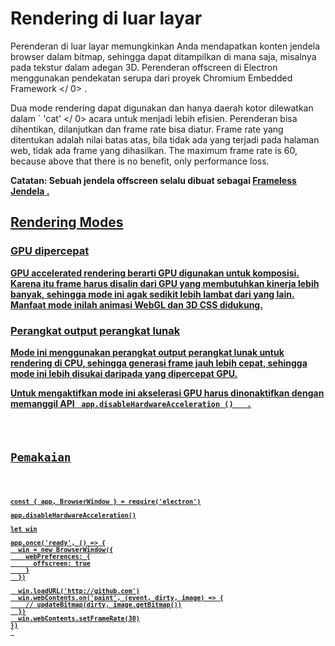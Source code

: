 # Rendering di luar layar

Perenderan di luar layar memungkinkan Anda mendapatkan konten jendela browser dalam bitmap, sehingga dapat ditampilkan di mana saja, misalnya pada tekstur dalam adegan 3D. Perenderan offscreen di Electron menggunakan pendekatan serupa dari proyek  Chromium Embedded Framework </ 0> .</p> 

Dua mode rendering dapat digunakan dan hanya daerah kotor dilewatkan dalam ` 'cat' </ 0>  acara untuk menjadi lebih efisien. Perenderan bisa dihentikan, dilanjutkan dan frame rate bisa diatur. Frame rate yang ditentukan adalah nilai batas atas, bila tidak ada yang terjadi pada halaman web, tidak ada frame yang dihasilkan. The
maximum frame rate is 60, because above that there is no benefit, only
performance loss.</p>

<p><strong> Catatan: </ 0> Sebuah jendela offscreen selalu dibuat sebagai <a href="../api/frameless-window.md"> Frameless Jendela </ 1> .</p>

<h2>Rendering Modes</h2>

<h3>GPU dipercepat</h3>

<p>GPU accelerated rendering berarti GPU digunakan untuk komposisi. Karena itu frame harus disalin dari GPU yang membutuhkan kinerja lebih banyak, sehingga mode ini agak sedikit lebih lambat dari yang lain. Manfaat mode inilah animasi WebGL dan 3D CSS didukung.</p>

<h3>Perangkat output perangkat lunak</h3>

<p>Mode ini menggunakan perangkat output perangkat lunak untuk rendering di CPU, sehingga generasi frame jauh lebih cepat, sehingga mode ini lebih disukai daripada yang dipercepat GPU.</p>

<p>Untuk mengaktifkan mode ini akselerasi GPU harus dinonaktifkan dengan memanggil
 API <a href="../api/app.md#appdisablehardwareacceleration"><code> app.disableHardwareAcceleration () </ 0>  .</p>

<h2>Pemakaian</h2>

<pre><code class="javascript">const { app, BrowserWindow } = require('electron')

app.disableHardwareAcceleration()

let win

app.once('ready', () => {
  win = new BrowserWindow({
    webPreferences: {
      offscreen: true
    }
  })

  win.loadURL('http://github.com')
  win.webContents.on('paint', (event, dirty, image) => {
    // updateBitmap(dirty, image.getBitmap())
  })
  win.webContents.setFrameRate(30)
})
`</pre>